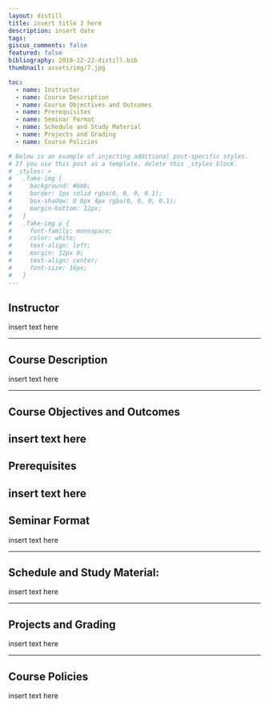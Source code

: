 ```yaml
---
layout: distill
title: insert title 3 here
description: insert date 
tags: 
giscus_comments: false
featured: false
bibliography: 2018-12-22-distill.bib
thumbnail: assets/img/7.jpg

toc:
  - name: Instructor
  - name: Course Description
  - name: Course Objectives and Outcomes
  - name: Prerequisites
  - name: Seminar Format
  - name: Schedule and Study Material
  - name: Projects and Grading
  - name: Course Policies

# Below is an example of injecting additional post-specific styles.
# If you use this post as a template, delete this _styles block.
# _styles: >
#   .fake-img {
#     background: #bbb;
#     border: 1px solid rgba(0, 0, 0, 0.1);
#     box-shadow: 0 0px 4px rgba(0, 0, 0, 0.1);
#     margin-bottom: 12px;
#   }
#   .fake-img p {
#     font-family: monospace;
#     color: white;
#     text-align: left;
#     margin: 12px 0;
#     text-align: center;
#     font-size: 16px;
#   }
---
```


## Instructor
insert text here

---

## Course Description

insert text here

---

## Course Objectives and Outcomes

insert text here
---

## Prerequisites

insert text here
---

## Seminar Format

insert text here


---

## Schedule and Study Material:

insert text here

---

## Projects and Grading

insert text here

---
## Course Policies

insert text here